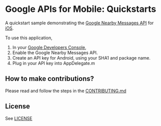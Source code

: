 # Google APIs for Mobile: Quickstarts 

A quickstart sample demonstrating the [Google Nearby Messages API](https://developers.google.com/nearby) for
[iOS](https://developers.google.com/ios).

To use this application,

1. In your [Google Developers Console](https://console.developers.google.com),
 1. Enable the Google Nearby Messages API.
 1. Create an API key for Android, using your SHA1 and package name.
1. Plug in your API key into AppDelegate.m

## How to make contributions?
Please read and follow the steps in the [CONTRIBUTING.md](CONTRIBUTING.md)

## License
See [LICENSE](LICENSE)
